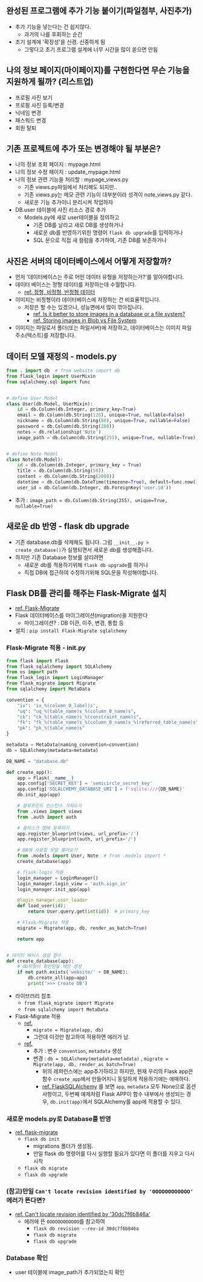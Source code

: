 ## 완성된 프로그램에 추가 기능 붙이기(파일첨부, 사진추가)
- 추가 기능을 넣는다는 건 쉽지않다.
    - 과거의 나를 후회하는 순간
- 초기 설계에 '확장성'을 신경. 신중하게 됨
    - 그렇다고 초기 프로그램 설계에 너무 시간을 많이 쏟으면 안됨

## 나의 정보 페이지(마이페이지)를 구현한다면 무슨 기능을 지원하게 될까? (리스트업)
- 프로필 사진 보기
- 프로필 사진 등록/변경
- 닉네임 변경
- 패스워드 변경
- 회원 탈퇴

## 기존 프로젝트에 추가 또는 변경해야 될 부분은?
- 나의 정보 조회 페이지 : mypage.html
- 나의 정보 수정 페이지 : update_mypage.html
- 나의 정보 관련 기능을 처리할 : mypage_views.py
    - 기존 views.py파일에서 처리해도 되지만..
    - 기존 views.py는 메모 관련 기능이 대부분이라 성격이 note_views.py 같다.
    - 새로운 기능 추가이니 분리시켜 작업하자
- DB.user 테이블에 사진 리소스 경로 추가
    - Models.py에 새로 user테이블을 정의하고
        - 기존 DB를 날리고 새로 DB를 생성하거나
        - 새로운 db를 반영하기위한 명령어 `flask db upgrade`를 입력하거나
        - SQL 문으로 직접 새 컬럼을 추가하여, 기존 DB를 보존하거나

## 사진은 서버의 데이터베이스에서 어떻게 저장할까?
- 먼저 '데이터베이스는 주로 어떤 데이터 유형을 저장하는가?'를 알아야합니다.
- 데이터 베이스는 정형 데이터를 저장하는데 수월합니다.
    - [ref. 정형, 비정형, 반정형 데이터](https://chankim.tistory.com/3)
- 이미지는 비정형이라 데이터베이스에 저장하는 건 비효율적입니다.
    - 저장은 할 수는 있겠으나, 성능면에서 많이 깎아집니다.
        - [ref. Is it better to store images in a database or a file system?](https://www.quora.com/Is-it-better-to-store-images-in-a-database-or-a-file-system)
        - [ref. Storing images in Blob vs File System](https://medium.com/@anilsingh.jsr/storing-images-in-blob-vs-file-system-3d704988e44e)
- 이미지는 파일로서 폴더(또는 파일서버)에 저장하고, 데이터베이스는 이미지 파일 주소(텍스트)를 저장합니다.

## 데이터 모델 재정의 - models.py
```python
from . import db  # from website import db
from flask_login import UserMixin
from sqlalchemy.sql import func


# define User Model
class User(db.Model, UserMixin):
    id = db.Column(db.Integer, primary_key=True)
    email = db.Column(db.String(120), unique=True, nullable=False)
    nickname = db.Column(db.String(80), unique=True, nullable=False)
    password = db.Column(db.String(200))
    notes = db.relationship('Note')
    image_path = db.Column(db.String(255), unique=True, nullable=True)


# define Note Model
class Note(db.Model):
    id = db.Column(db.Integer, primary_key = True)
    title = db.Column(db.String(50))
    content = db.Column(db.String(2000))
    datetime = db.Column(db.DateTime(timezone=True), default=func.now())
    user_id = db.Column(db.Integer, db.ForeignKey('user.id'))    
```
- 추가 : `image_path = db.Column(db.String(255), unique=True, nullable=True)`

## 새로운 db 반영 - flask db upgrade
- 기존 database.db를 삭제해도 됩니다. 그럼 `__init__.py > create_database()`가 실행되면서 새로운 db를 생성해줍니다.
- 하지만 기존 Database 정보를 살리려면 
    - 새로운 db를 적용하기위해 `flask db upgrade`를 하거나
    - 직접 DB에 접근하여 수정하기위해 SQL문을 작성해야합니다.

## Flask DB를 관리를 해주는 Flask-Migrate 설치
- [ref. Flask-Migrate](https://flask-migrate.readthedocs.io/en/latest/)
- Flask 데이터베이스를 마이그레이션(migration)을 지원한다
    - 마이그레이션? : DB 이관, 이주, 변경, 통합 등
- 설치 : `pip install Flask-Migrate sqlalchemy`


### Flask-Migrate 적용 - __init__.py
```python
from flask import Flask
from flask_sqlalchemy import SQLAlchemy
from os import path
from flask_login import LoginManager
from flask_migrate import Migrate
from sqlalchemy import MetaData

convention = {
    "ix": 'ix_%(column_0_label)s',
    "uq": "uq_%(table_name)s_%(column_0_name)s",
    "ck": "ck_%(table_name)s_%(constraint_name)s",
    "fk": "fk_%(table_name)s_%(column_0_name)s_%(referred_table_name)s",
    "pk": "pk_%(table_name)s"
}

metadata = MetaData(naming_convention=convention)
db = SQLAlchemy(metadata=metadata)

DB_NAME = "database.db"

def create_app():
    app = Flask(__name__)
    app.config['SECRET_KEY'] = 'semicircle_secret_key'
    app.config['SQLALCHEMY_DATABASE_URI'] = f'sqlite:///{DB_NAME}'
    db.init_app(app)

    # 블루프린트 인스턴스 가져오기
    from .views import views
    from .auth import auth

    # 플라스크 앱에 등록하기
    app.register_blueprint(views, url_prefix='/')
    app.register_blueprint(auth, url_prefix='/')

    # DB에 사용할 모델 불러오기
    from .models import User, Note  # from .models import *
    create_database(app)

    # flask-login 적용
    login_manager = LoginManager()
    login_manager.login_view = 'auth.sign_in'
    login_manager.init_app(app)

    @login_manager.user_loader
    def load_user(id):
        return User.query.get(int(id))  # primary_key

    # Flask-Migrate 적용
    migrate = Migrate(app, db, render_as_batch=True)

    return app


# 데이터 베이스 생성 함수
def create_database(app):
    # db파일이 확인안될 때만 생성
    if not path.exists('website/' + DB_NAME):
        db.create_all(app=app)
        print('>>> Create DB')
```
- 라이브러리 참조
    - `from flask_migrate import Migrate`
    - `from sqlalchemy import MetaData`
- Flask-Migrate 적용
    - [ref. ](https://flask-migrate.readthedocs.io/en/latest/#installation)
        - `migrate = Migrate(app, db)`
        - 그런데 이것만 참고하여 적용하면 에러가 남.
    - [ref. ](https://stackoverflow.com/questions/62640576/flask-migrate-valueerror-constraint-must-have-a-name)
        - 추가 : 변수 `convention`, `metadata` 생성
        - 변경 : `db = SQLAlchemy(metadata=metadata)` , `migrate = Migrate(app, db, render_as_batch=True)`
            - 위의 레퍼런스에는 app추가하라고 하지만, 현재 우리의 Flask app은 함수 `create_app`에서 만들어지니 동일하게 적용하기에는 애매하다.
            - [ref. FlaskSQLAlchemy](https://flask-sqlalchemy.palletsprojects.com/en/2.x/api/) 를 보면 `app`, `metadata` 모두 None으로 옵션사항이고, 두번째 예제처럼 Flask APP이 함수 내부에서 생성되는 경우, `db.init(app)`에서 SQLAlchemy를 app에 적용할 수 있다.

### 새로운 models.py로 Database를 반영
- [ref. flask-migrate](https://flask-migrate.readthedocs.io/en/latest/#flask-migrate)
    - `flask db init`
        - migrations 폴더가 생성됨.
        - 만일 flask db 명령어를 다시 실행할 필요가 있다면 이 폴더를 지우고 다시 시작
    - `flask db migrate`
    - `flask db upgrade`

### (참고)만일 `Can't locate revision identified by 'OOOOOOOOOOOO'` 에러가 뜬다면?
- [ref. Can't locate revision identified by '30dc7f6b846a'](https://github.com/prerit2010/Result-aggregation-server/issues/37)
    - 에러에 뜬 `OOOOOOOOOOOO`를 참고하여
        - `flask db revision --rev-id 30dc7f6b846a`
        - `flask db migrate`
        - `flask db upgrade`

### Database 확인
- user 테이블에 image_path가 추가되었는지 확인
